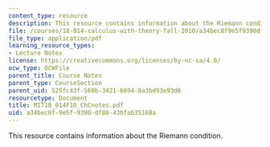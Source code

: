 ```yaml
---
content_type: resource
description: This resource contains information about the Riemann condition.
file: /courses/18-014-calculus-with-theory-fall-2010/a34bec8f9e5f9390df8843bfab35168a_MIT18_014F10_ChCnotes.pdf
file_type: application/pdf
learning_resource_types:
- Lecture Notes
license: https://creativecommons.org/licenses/by-nc-sa/4.0/
ocw_type: OCWFile
parent_title: Course Notes
parent_type: CourseSection
parent_uid: 525fc43f-560b-3421-6094-8a3bd93e93d6
resourcetype: Document
title: MIT18_014F10_ChCnotes.pdf
uid: a34bec8f-9e5f-9390-df88-43bfab35168a
---
```

This resource contains information about the Riemann condition.